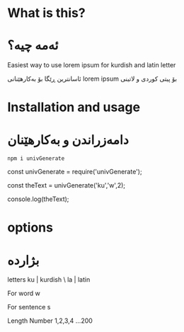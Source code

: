 # What is this?
# ئەمە چیە؟

Easiest way to use lorem ipsum for kurdish and latin letter


ئاسانترین ڕێگا بۆ بەکارهێنانی  lorem ipsum بۆ پیتی کوردی و لاتینی


# Installation and usage
# دامەزراندن و بەکار‌هێنان

`npm i univGenerate`

const univGenerate = require('univGenerate');

const theText = univGenerate('ku','w',2);

console.log(theText);


# options
# بژاردە

letters ku | kurdish \ la | latin

For word w

For sentence s

Length Number 1,2,3,4 ...200
